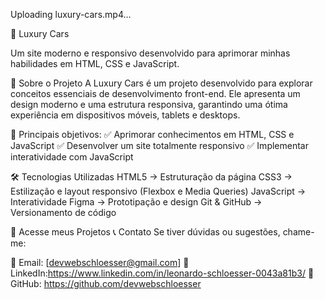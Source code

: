 



Uploading luxury-cars.mp4…



🚗 Luxury Cars

Um site moderno e responsivo desenvolvido para aprimorar minhas habilidades em HTML, CSS e JavaScript.


🚀 Sobre o Projeto
A Luxury Cars é um projeto desenvolvido para explorar conceitos essenciais de desenvolvimento front-end. Ele apresenta um design moderno e uma estrutura responsiva, garantindo uma ótima experiência em dispositivos móveis, tablets e desktops.

🎯 Principais objetivos:
✅ Aprimorar conhecimentos em HTML, CSS e JavaScript
✅ Desenvolver um site totalmente responsivo
✅ Implementar interatividade com JavaScript


🛠️ Tecnologias Utilizadas
HTML5 → Estruturação da página
CSS3 → Estilização e layout responsivo (Flexbox e Media Queries)
JavaScript → Interatividade
Figma → Prototipação e design
Git & GitHub → Versionamento de código


🔗 Acesse meus Projetos
📞 Contato Se tiver dúvidas ou sugestões, chame-me:

📧 Email: [devwebschloesser@gmail.com] 🔗 LinkedIn:https://www.linkedin.com/in/leonardo-schloesser-0043a81b3/ 🐙 GitHub: https://github.com/devwebschloesser
